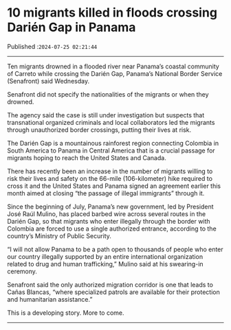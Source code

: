 # 10 migrants killed in floods crossing Darién Gap in Panama

Published :`2024-07-25 02:21:44`

---

Ten migrants drowned in a flooded river near Panama’s coastal community of Carreto while crossing the Darién Gap, Panama’s National Border Service (Senafront) said Wednesday.

Senafront did not specify the nationalities of the migrants or when they drowned.

The agency said the case is still under investigation but suspects that transnational organized criminals and local collaborators led the migrants through unauthorized border crossings, putting their lives at risk.

The Darién Gap is a mountainous rainforest region connecting Colombia in South America to Panama in Central America that is a crucial passage for migrants hoping to reach the United States and Canada.

There has recently been an increase in the number of migrants willing to risk their lives and safety on the 66-mile (106-kilometer) hike required to cross it and the United States and Panama signed an agreement earlier this month aimed at closing “the passage of illegal immigrants” through it.

Since the beginning of July, Panama’s new government, led by President José Raúl Mulino, has placed barbed wire across several routes in the Darién Gap, so that migrants who enter illegally through the border with Colombia are forced to use a single authorized entrance, according to the country’s Ministry of Public Security.

“I will not allow Panama to be a path open to thousands of people who enter our country illegally supported by an entire international organization related to drug and human trafficking,” Mulino said at his swearing-in ceremony.

Senafront said the only authorized migration corridor is one that leads to Cañas Blancas, “where specialized patrols are available for their protection and humanitarian assistance.”

This is a developing story. More to come.

---

